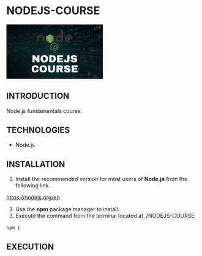 # NODEJS-COURSE

<img width="50%" src="./public/images/nodejs_course.png" />

## INTRODUCTION

Node.js fundamentals course.

## TECHNOLOGIES

- Node.js

## INSTALLATION

1. Install the recommended version for most users of **Node.js** from the following link.

https://nodejs.org/en

2. Use the **npm** package manager to install.
3. Execute the command from the terminal located at ./NODEJS-COURSE.

```shell
npm i
```

## EXECUTION
